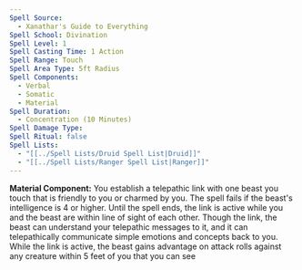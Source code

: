 ```yaml
---
Spell Source:
  - Xanathar's Guide to Everything
Spell School: Divination
Spell Level: 1
Spell Casting Time: 1 Action
Spell Range: Touch
Spell Area Type: 5ft Radius
Spell Components:
  - Verbal
  - Somatic
  - Material
Spell Duration:
  - Concentration (10 Minutes)
Spell Damage Type: 
Spell Ritual: false
Spell Lists:
  - "[[../Spell Lists/Druid Spell List|Druid]]"
  - "[[../Spell Lists/Ranger Spell List|Ranger]]"
---
```


**Material Component:** You establish a telepathic link with one beast you touch that is friendly to you or charmed by you. The spell fails if the beast's intelligence is 4 or higher. Until the spell ends, the link is active while you and the beast are within line of sight of each other. Though the link, the beast can understand your telepathic messages to it, and it can telepathically communicate simple emotions and concepts back to you. While the link is active, the beast gains advantage on attack rolls against any creature within 5 feet of you that you can see
